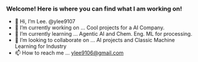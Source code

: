 ### Welcome! Here is where you can find what I am working on!

- 👋 Hi, I’m Lee.  @ylee9107
- 👀 I’m currently working on ... Cool projects for a AI Company.
- 🌱 I’m currently learning ... Agentic AI and Chem. Eng. ML for processing.
- 💞️ I’m looking to collaborate on ... AI projects and Classic Machine Learning for Industry
- 📫 How to reach me ... ylee9106@gmail.com

<!---
ylee9107/ylee9107 is a ✨ special ✨ repository because its `README.md` (this file) appears on your GitHub profile.
You can click the Preview link to take a look at your changes.
--->
